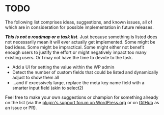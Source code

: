 # TODO

The following list comprises ideas, suggestions, and known issues, all of which are in consideration for possible implementation in future releases.

***This is not a roadmap or a task list.*** Just because something is listed does not necessarily mean it will ever actually get implemented. Some might be bad ideas. Some might be impractical. Some might either not benefit enough users to justify the effort or might negatively impact too many existing users. Or I may not have the time to devote to the task.

* Add a UI for setting the value within the WP admin
* Detect the number of custom fields that could be listed and dynamically adjust to show them all
* ...and if excessively large, replace the meta key name field with a smarter input field (akin to select2)

Feel free to make your own suggestions or champion for something already on the list (via the [plugin's support forum on WordPress.org](https://wordpress.org/support/plugin/list-more-custom-field-names/) or on [GitHub](https://github.com/coffee2code/list-more-custom-field-names/) as an issue or PR).
